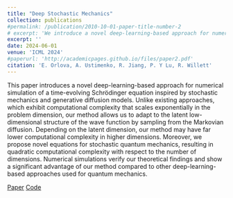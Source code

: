 ```yaml
---
title: "Deep Stochastic Mechanics"
collection: publications
#permalink: /publication/2010-10-01-paper-title-number-2
# excerpt: 'We introduce a novel deep-learning-based approach for numerical simulation of a time-evolving Schrödinger equation inspired by stochastic mechanics and generative diffusion models. Depending on the latent dimension, our method may have far lower computational complexity in higher dimensions compared to existing approaches. Experiments verify our theoretical findings and show a significant advantage of our method compared to other deep-learning-based approaches used for quantum mechanics.'
excerpt: ''
date: 2024-06-01
venue: 'ICML 2024'
#paperurl: 'http://academicpages.github.io/files/paper2.pdf'
citation: 'E. Orlova, A. Ustimenko, R. Jiang, P. Y Lu, R. Willett'
---
```


This paper introduces a novel deep-learning-based approach for numerical simulation of a time-evolving Schrödinger equation inspired by stochastic mechanics and generative diffusion models. Unlike existing approaches, which exhibit computational complexity that scales exponentially in the problem dimension, our method allows us to adapt to the latent low-dimensional structure of the wave function by sampling from the Markovian diffusion. Depending on the latent dimension, our method may have far lower computational complexity in higher dimensions. Moreover, we propose novel equations for stochastic quantum mechanics, resulting in quadratic computational complexity with respect to the number of dimensions. Numerical simulations verify our theoretical findings and show a significant advantage of our method compared to other deep-learning-based approaches used for quantum mechanics.

[Paper](https://arxiv.org/abs/2305.19685) [Code](https://github.com/elena-orlova/deep-stochastic-mechanics)